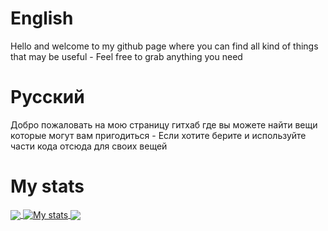 # English
Hello and welcome to my github page where you can find all kind of things that may be useful -
Feel free to grab anything you need

# Русский
Добро пожаловать на мою страницу гитхаб где вы можете найти вещи которые могут вам пригодиться -
Если хотите берите и используйте части кода отсюда для своих вещей

# My stats
<a href="https://github.com/pieckenst">
  <img align="center" src="https://github-readme-stats.vercel.app/api/top-langs/?username=pieckenst&title_color=ffffff&count_private=true&text_color=c9cacc&icon_color=E35809&bg_color=1d1f21" />
</a>
<a href="https://github.com/pieckenst/pieckenst">
  <img align="center" src="https://github-readme-stats.vercel.app/api?username=pieckenst&show_icons=true&line_height=27&count_private=true&title_color=ffffff&text_color=c9cacc&icon_color=E35809&bg_color=1d1f21" alt="My stats" />
</a>

<a href="https://github.com/helia-developers/helia">
  <img align="center" src="https://github-readme-stats.vercel.app/api/pin/?username=helia-developers&repo=helia&title_color=ffffff&text_color=c9cacc&icon_color=E35809&bg_color=1d1f21" />
</a>
